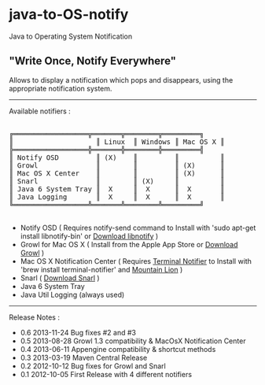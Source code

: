 java-to-OS-notify
=================

Java to Operating System Notification

"Write Once, Notify Everywhere"
-------------------------------

Allows to display a notification which pops and disappears, using the appropriate notification system.

---

Available notifiers :

<pre>

╔══════════════════╦═══════╦════════╦═════════╗
║                    ║ Linux  ║ Windows ║ Mac OS X ║
╠══════════════════╬═══════╬════════╬═════════╣
║ Notify OSD         ║ (X)    ║         ║          ║
║ Growl              ║        ║         ║ (X)      ║
║ Mac OS X Center    ║        ║         ║ (X)      ║
║ Snarl              ║        ║ (X)     ║          ║
║ Java 6 System Tray ║  X     ║  X      ║  X       ║
║ Java Logging       ║  X     ║  X      ║  X       ║
╚══════════════════╩═══════╩════════╩═════════╝

</pre>

 - Notify OSD ( Requires notify-send command to Install with 'sudo apt-get install libnotify-bin' or [Download libnotify](http://archive.ubuntu.com/ubuntu/pool/universe/libn/libnotify4/libnotify-bin_0.7.2-0ubuntu2_amd64.deb) )
 - Growl for Mac OS X ( Install from the Apple App Store or [Download Growl](http://growl.info/downloads/) )
 - Mac OS X Notification Center ( Requires [Terminal Notifier](https://github.com/alloy/terminal-notifier) to Install with 'brew install terminal-notifier'  and [Mountain Lion](https://support.apple.com/kb/HT5362) )
 - Snarl ( [Download Snarl](http://snarl.fullphat.net/) )
 - Java 6 System Tray
 - Java Util Logging (always used)
 
---

Release Notes :

 - 0.6 2013-11-24 Bug fixes #2 and #3
 - 0.5 2013-08-28 Growl 1.3 compatibility & MacOsX Notification Center
 - 0.4 2013-06-11 Appengine compatibility & shortcut methods
 - 0.3 2013-03-19 Maven Central Release
 - 0.2 2012-10-12 Bug fixes for Growl and Snarl
 - 0.1 2012-10-05 First Release with 4 different notifiers
